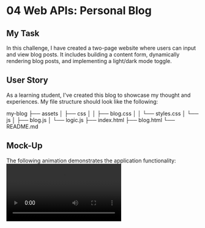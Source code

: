 # 04 Web APIs: Personal Blog

## My Task

In this challenge, I have created a two-page website where users can input and view blog posts. It includes building a content form, dynamically rendering blog posts, and implementing a light/dark mode toggle. 

## User Story

As a learning student, I've created this blog to showcase my thought and experiences. My file structure should look like the following:

my-blog
├── assets
│   ├── css
│   │   ├── blog.css
│   │   └── styles.css
│   └── js
│       ├── blog.js
│       └── logic.js
├── index.html
├── blog.html
└── README.md

## Mock-Up

The following animation demonstrates the application functionality:
![alt text](<video link.mp4>)

